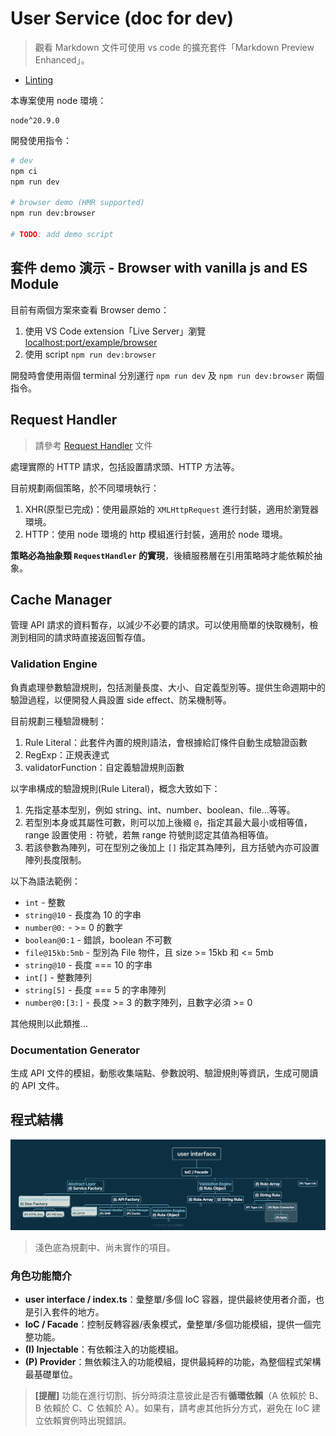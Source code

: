 # User Service (doc for dev)

> 觀看 Markdown 文件可使用 vs code 的擴充套件「Markdown Preview Enhanced」。

- [Linting](./docs/linting.md)

本專案使用 node 環境：

```text
node^20.9.0
```

開發使用指令：

```bash
# dev
npm ci
npm run dev

# browser demo (HMR supported)
npm run dev:browser

# TODO: add demo script
```

## 套件 demo 演示 - Browser with vanilla js and ES Module

目前有兩個方案來查看 Browser demo：

1. 使用 VS Code extension「Live Server」瀏覽 <localhost:port/example/browser>
2. 使用 script `npm run dev:browser`

開發時會使用兩個 terminal 分別運行 `npm run dev` 及 `npm run dev:browser` 兩個指令。

## Request Handler

> 請參考 [Request Handler](./docs//request-handler.md) 文件

處理實際的 HTTP 請求，包括設置請求頭、HTTP 方法等。

目前規劃兩個策略，於不同環境執行：

1. XHR(原型已完成)：使用最原始的 `XMLHttpRequest` 進行封裝，適用於瀏覽器環境。
2. HTTP：使用 node 環境的 http 模組進行封裝，適用於 node 環境。

**策略必為抽象類 `RequestHandler` 的實現**，後續服務層在引用策略時才能依賴於抽象。

## Cache Manager

管理 API 請求的資料暫存，以減少不必要的請求。可以使用簡單的快取機制，檢測到相同的請求時直接返回暫存值。

### Validation Engine

負責處理參數驗證規則，包括測量長度、大小、自定義型別等。提供生命週期中的驗證過程，以便開發人員設置 side effect、防呆機制等。

目前規劃三種驗證機制：

1. Rule Literal：此套件內置的規則語法，會根據給訂條件自動生成驗證函數
2. RegExp：正規表達式
3. validatorFunction：自定義驗證規則函數

以字串構成的驗證規則(Rule Literal)，概念大致如下：

1. 先指定基本型別，例如 string、int、number、boolean、file...等等。
2. 若型別本身或其屬性可數，則可以加上後綴 `@`，指定其最大最小或相等值，range 設置使用 `:` 符號，若無 range 符號則認定其值為相等值。
3. 若該參數為陣列，可在型別之後加上 `[]` 指定其為陣列，且方括號內亦可設置陣列長度限制。

以下為語法範例：

- `int` - 整數
- `string@10` - 長度為 10 的字串
- `number@0:` - >= 0 的數字
- `boolean@0:1` - 錯誤，boolean 不可數
- `file@15kb:5mb` - 型別為 File 物件，且 size >= 15kb 和 <= 5mb
- `string@10` - 長度 === 10 的字串
- `int[]` - 整數陣列
- `string[5]` - 長度 === 5 的字串陣列
- `number@0:[3:]` - 長度 >= 3 的數字陣列，且數字必須 >= 0

其他規則以此類推...

### Documentation Generator

生成 API 文件的模組，動態收集端點、參數說明、驗證規則等資訊，生成可閱讀的 API 文件。

## 程式結構

![structure](./img/structure-real.png)

> 淺色底為規劃中、尚未實作的項目。

### 角色功能簡介

- **user interface / index.ts**：彙整單/多個 IoC 容器，提供最終使用者介面，也是引入套件的地方。
- **IoC / Facade**：控制反轉容器/表象模式，彙整單/多個功能模組，提供一個完整功能。
- **(I) Injectable**：有依賴注入的功能模組。
- **(P) Provider**：無依賴注入的功能模組，提供最純粹的功能，為整個程式架構最基礎單位。

> **[提醒]** 功能在進行切割、拆分時須注意彼此是否有**循環依賴**（A 依賴於 B、B 依賴於 C、C 依賴於 A）。如果有，請考慮其他拆分方式，避免在 IoC 建立依賴實例時出現錯誤。

